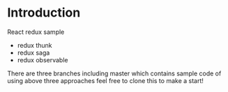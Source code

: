 # Introduction

React redux sample

- redux thunk
- redux saga
- redux observable

There are three branches including master which contains sample code of using above three approaches feel free to clone this to make a start!
